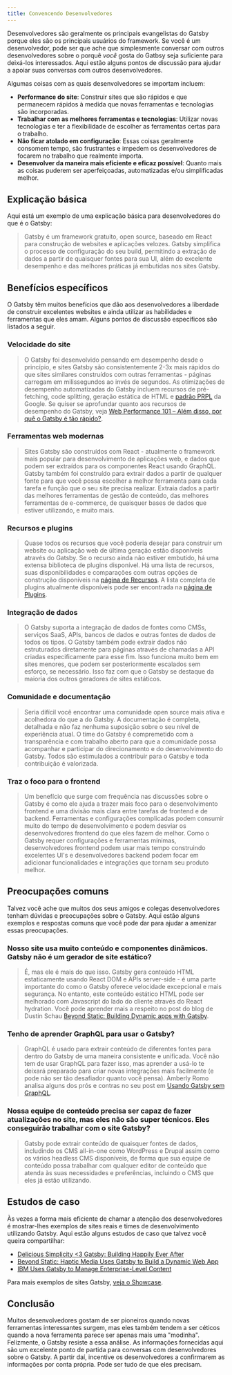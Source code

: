 ```yaml
---
title: Convencendo Desenvolvedores
---
```


Desenvolvedores são geralmente os principais evangelistas do Gatsby porque eles são os principais usuários do framework. Se você é um desenvolvedor, pode ser que ache que simplesmente conversar com outros desenvolvedores sobre o porquê _você_ gosta do Gatbsy seja suficiente para deixá-los interessados. Aqui estão alguns pontos de discussão para ajudar a apoiar suas conversas com outros desenvolvedores. 

Algumas coisas com as quais desenvolvedores se importam incluem:

- **Performance do site**: Construir sites que são rápidos e que permanecem rápidos à medida que novas ferramentas e tecnologias são incorporadas.
- **Trabalhar com as melhores ferramentas e tecnologias**: Utilizar novas tecnologias e ter a flexibilidade de escolher as ferramentas certas para o trabalho.
- **Não ficar atolado em configuração**: Essas coisas geralmente consomem tempo, são frustrantes e impedem os desenvolvedores de focarem no trabalho que realmente importa.
- **Desenvolver da maneira mais eficiente e eficaz possível**: Quanto mais as coisas puderem ser aperfeiçoadas, automatizadas e/ou simplificadas melhor.

## Explicação básica

Aqui está um exemplo de uma explicação básica para desenvolvedores do que é o Gatsby:

> Gatsby é um framework gratuito, open source, baseado em React para construção de websites e aplicações velozes. Gatsby simplifica o processo de configuração do seu build, permitindo a extração de dados a partir de quaisquer fontes para sua UI, além do excelente desempenho e das melhores práticas já embutidas nos sites Gatsby.

## Benefícios específicos

O Gatsby têm muitos benefícios que dão aos desenvolvedores a liberdade de construir excelentes websites e ainda utilizar as habilidades e ferramentas que eles amam. Alguns pontos de discussão específicos são listados a seguir.

### Velocidade do site

> O Gatsby foi desenvolvido pensando em desempenho desde o princípio, e sites Gatsby são consistentemente 2-3x mais rápidos do que sites similares construídos com outras ferramentas - páginas carregam em milissegundos ao invés de segundos. As otimizações de desempenho automatizadas do Gatsby incluem recursos de pré-fetching, code splitting, geração estática de HTML e [padrão PRPL](/docs/prpl-pattern/) da Google. Se quiser se aprofundar quanto aos recursos de desempenho do Gatsby, veja [Web Performance 101 – Além disso, por quê o Gatsby é tão rápido?](/blog/2017-09-13-why-is-gatsby-so-fast/).

### Ferramentas web modernas

> Sites Gatsby são construídos com React - atualmente o framework mais popular para desenvolvimento de aplicações web, e dados que podem ser extraídos para os componentes React usando GraphQL. Gatsby também foi construído para extrair dados a partir de qualquer fonte para que você possa escolher a melhor ferramenta para cada tarefa e função que o seu site precisa realizar. Extraia dados a partir das melhores ferramentas de gestão de conteúdo, das melhores ferramentas de e-commerce, de quaisquer bases de dados que estiver utilizando, e muito mais.

### Recursos e plugins

> Quase todos os recursos que você poderia desejar para construir um website ou aplicação web de última geração estão disponíveis através do Gatsby. Se o recurso ainda não estiver embutido, há uma extensa biblioteca de plugins disponível. Há uma lista de recursos, suas disponibilidades e comparações com outras opções de construção disponíveis na [página de Recursos](/features/). A lista completa de plugins atualmente disponíveis pode ser encontrada na [página de Plugins](/plugins/).

### Integração de dados

> O Gatsby suporta a integração de dados de fontes como CMSs, serviços SaaS, APIs, bancos de dados e outras fontes de dados de todos os tipos. O Gatsby também pode extrair dados não estruturados diretamente para páginas através de chamadas a API criadas especificamente para esse fim. Isso funciona muito bem em sites menores, que podem ser posteriormente escalados sem esforço, se necessário. Isso faz com que o Gatsby se destaque da maioria dos outros geradores de sites estáticos.

### Comunidade e documentação

> Seria difícil você encontrar uma comunidade open source mais ativa e acolhedora do que a do Gatsby. A documentação é completa, detalhada e não faz nenhuma suposição sobre o seu nível de experiência atual. O time do Gatsby é compremetido com a transparência e com trabalho aberto para que a comunidade possa acompanhar e participar do direcionamento e do desenvolvimento do Gatsby. Todos são estimulados a contribuir para o Gatsby e toda contribuição é valorizada.

### Traz o foco para o frontend

> Um benefício que surge com frequência nas discussões sobre o Gatsby é como ele ajuda a trazer mais foco para o desenvolvimento frontend e uma divisão mais clara entre tarefas de frontend e de backend. Ferramentas e configurações complicadas podem consumir muito do tempo de desenvolvimento e podem desviar os desenvolvedores frontend do que eles fazem de melhor. Como o Gatsby requer configurações e ferramentas mínimas, desenvolvedores frontend podem usar mais tempo construindo excelentes UI's e desenvolvedores backend podem focar em adicionar funcionalidades e integrações que tornam seu produto melhor.

## Preocupações comuns

Talvez você ache que muitos dos seus amigos e colegas desenvolvedores tenham dúvidas e preocupações sobre o Gatsby. Aqui estão alguns exemplos e respostas comuns que você pode dar para ajudar a amenizar essas preocupações.

### Nosso site usa muito conteúdo e componentes dinâmicos. Gatsby não é um gerador de site estático?

> É, mas ele é mais do que isso. Gatsby gera conteúdo HTML estaticamente usando React DOM e APIs server-side - é uma parte importante do como o Gatsby oferece velocidade excepcional e mais segurança. No entanto, este conteúdo estático HTML pode ser melhorado com Javascript do lado do cliente através do React hydration. Você pode aprender mais a respeito no post do blog de Dustin Schau [Beyond Static: Building Dynamic apps with Gatsby](/blog/2018-10-15-beyond-static-intro/).

### Tenho de aprender GraphQL para usar o Gatsby?

> GraphQL é usado para extrair conteúdo de diferentes fontes para dentro do Gatsby de uma maneira consistente e unificada. Você não tem de usar GraphQL para fazer isso, mas aprender a usá-lo te deixará preparado para criar novas integrações mais facilmente (e pode não ser tão desafiador quanto você pensa). Amberly Romo analisa alguns dos prós e contras no seu post em [Usando Gatsby sem GraphQL](/blog/2018-10-25-using-gatsby-without-graphql/).

### Nossa equipe de conteúdo precisa ser capaz de fazer atualizações no site, mas eles não são super técnicos. Eles conseguirão trabalhar com o site Gatsby?

> Gatsby pode extrair conteúdo de quaisquer fontes de dados, includindo os CMS all-in-one como WordPress e Drupal assim como os vários headless CMS disponíveis, de forma que sua equipe de conteúdo possa trabalhar com qualquer editor de conteúdo que atenda às suas necessidades e preferências, incluindo o CMS que eles já estão utilizando.

## Estudos de caso

Às vezes a forma mais eficiente de chamar a atenção dos desenvolvedores é mostrar-lhes exemplos de sites reais e times de desenvolvimento utilizando Gatsby. Aqui estão alguns estudos de caso que talvez você queira compartilhar:

- [Delicious Simplicity <3 Gatsby: Building Happily Ever After](/blog/2019-06-08-delicious-simplicity-case-study-part-1/)
- [Beyond Static: Haptic Media Uses Gatsby to Build a Dynamic Web App](/blog/2019-02-05-hapticmedia-case-study/)
- [IBM Uses Gatsby to Manage Enterprise-Level Content](/blog/2018-12-17-ibm-case-study/#big-company-big-website)

Para mais exemplos de sites Gatsby, [veja o Showcase](/showcase/).

## Conclusão

Muitos desenvolvedores gostam de ser pioneiros quando novas ferramentas interessantes surgem, mas eles também tendem a ser céticos quando a nova ferramenta parece ser apenas mais uma "modinha". Felizmente, o Gatsby resiste a essa análise. As informações fornecidas aqui são um excelente ponto de partida para conversas com desenvolvedores sobre o Gatsby. A partir daí, incentive os desenvolvedores a confirmarem as informações por conta própria. Pode ser tudo de que eles precisam.

